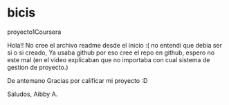 # bicis
proyecto1Coursera

Hola!!
No cree el archivo readme desde el inicio :( no entendi que debia ser si o si creado, 
Ya usaba github por eso cree el repo en github, espero no este mal (en el video explicaban que no importaba con cual sistema de gestion de proyecto.)

De antemano Gracias por calificar mi proyecto :D

Saludos,
Aibby A.
